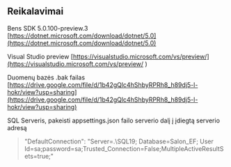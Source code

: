 
## Reikalavimai

Bens SDK 5.0.100-preview.3 [https://dotnet.microsoft.com/download/dotnet/5.0](https://dotnet.microsoft.com/download/dotnet/5.0)

Visual Studio preview [https://visualstudio.microsoft.com/vs/preview/](https://visualstudio.microsoft.com/vs/preview/
)

Duomenų bazės .bak failas [https://drive.google.com/file/d/1b42gQlc4hShbyRPRh8_h89dj5-l-hokr/view?usp=sharing](https://drive.google.com/file/d/1b42gQlc4hShbyRPRh8_h89dj5-l-hokr/view?usp=sharing)

SQL Serveris, pakeisti appsettings.json failo serverio dalį į įdiegtą serverio adresą

> "DefaultConnection": "Server=.\\SQL19; Database=Salon_EF; User Id=sa;password=sa;Trusted_Connection=False;MultipleActiveResultSets=true;"
